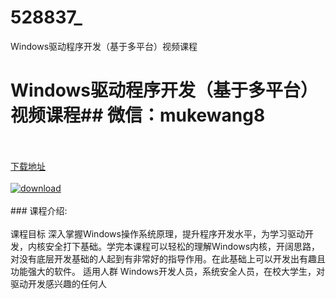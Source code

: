 # 528837_
Windows驱动程序开发（基于多平台）视频课程
# Windows驱动程序开发（基于多平台）视频课程## 微信：mukewang8
<br/></br>[下载地址](http://www.36tz.cn/article/528837 "下载地址")
<br/></br>[![download](http://36tz.cn/muke_img/2019_11_356-56-300x169.jpg "下载地址")](http://www.36tz.cn/article/528837 "下载地址")
<br/></br>### 课程介绍:<br/></br>课程目标
深入掌握Windows操作系统原理，提升程序开发水平，为学习驱动开发，内核安全打下基础。学完本课程可以轻松的理解Windows内核，开阔思路，对没有底层开发基础的人起到有非常好的指导作用。在此基础上可以开发出有趣且功能强大的软件。
适用人群
Windows开发人员，系统安全人员，在校大学生，对驱动开发感兴趣的任何人


 
